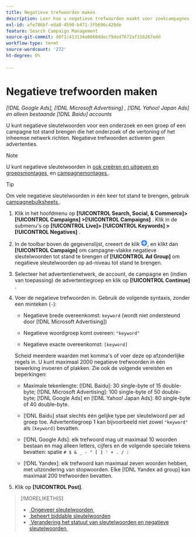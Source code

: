 ```yaml
---
title: Negatieve trefwoorden maken
description: Leer hoe u negatieve trefwoorden maakt voor zoekcampagnes en advertentiegroepen.
exl-id: afe786bf-eda8-4590-b471-3fb696c420de
feature: Search Campaign Management
source-git-commit: d0f1c413134a0868ddec79ded7672af316267edd
workflow-type: tm+mt
source-wordcount: '272'
ht-degree: 0%

---
```


# Negatieve trefwoorden maken

*[!DNL Google Ads], [!DNL Microsoft Advertising] , [!DNL Yahoo! Japan Ads] en alleen bestaande [!DNL Baidu] accounts*

U kunt negatieve sleutelwoorden voor een onderzoek en een groep of een campagne tot stand brengen die het onderzoek of de vertoning of het inheemse netwerk richten. Negatieve trefwoorden activeren geen advertenties.

>[!NOTE]
>U kunt negatieve sleutelwoorden in [&#x200B; ook creëren en uitgeven en groepsmontages &#x200B;](/help/search-social-commerce/campaign-management/campaigns/ad-group-manage.md) en [&#x200B; campagnemontages &#x200B;](/help/search-social-commerce/campaign-management/campaigns/campaign-manage.md).

>[!TIP]
>Om vele negatieve sleutelwoorden in één keer tot stand te brengen, gebruik [&#x200B; campagnebulksheets &#x200B;](/help/search-social-commerce/campaign-management/bulksheets/bulksheet-about.md).

1. Klik in het hoofdmenu op **[!UICONTROL Search, Social, & Commerce]> [!UICONTROL Campaigns] >[!UICONTROL Campaigns]** . Klik in de submenu&#39;s op **[!UICONTROL Live]> [!UICONTROL Keywords] >[!UICONTROL Negatives]** .

1. In de toolbar boven de gegevenslijst, creeert de klik ![&#128279;](/help/search-social-commerce/assets/add.png " "), en klikt dan **[!UICONTROL Campaign]** om campagne-vlakke negatieve sleutelwoorden tot stand te brengen of **[!UICONTROL Ad Group]** om negatieve sleutelwoorden op ad-niveau tot stand te brengen.

1. Selecteer het advertentienetwerk, de account, de campagne en (indien van toepassing) de advertentiegroep en klik op **[!UICONTROL Continue]** .

1. Voer de negatieve trefwoorden in. Gebruik de volgende syntaxis, zonder een minteken (`-`):

   * Negatieve brede overeenkomst: `keyword` (wordt niet ondersteund door [!DNL Microsoft Advertising])

   * Negatieve woordgroep komt overeen: `"keyword"`

   * Negatieve exacte overeenkomst: `[keyword]`

   Scheid meerdere waarden met komma&#39;s of voer deze op afzonderlijke regels in. U kunt maximaal 2000 negatieve trefwoorden in één bewerking invoeren of plakken. Zie ook de volgende vereisten en beperkingen:

   * Maximale tekenlengte: [!DNL Baidu]: 30 single-byte of 15 double-byte; [!DNL Microsoft Advertising]: 100 single-byte of 50 double-byte; [!DNL Google Ads] en [!DNL Yahoo! Japan Ads]: 80 single-byte of 40 double-byte.

   * [!DNL Baidu] staat slechts één gelijke type per sleutelwoord per ad groep toe. Advertentiegroep 1 kan bijvoorbeeld niet zowel `"keyword"` als `[keyword]` bevatten.

   * [!DNL Google Ads]: elk trefwoord mag uit maximaal 10 woorden bestaan en mag alleen letters, cijfers en de volgende speciale tekens bevatten: spatie `# $ & _ - " [ ] ' + . / :`

   * [!DNL Yandex]: elk trefwoord kan maximaal zeven woorden hebben, met uitzondering van stopwoorden. Elke [!DNL Yandex ad group] kan maximaal 200 trefwoorden bevatten.

1. Klik op **[!UICONTROL Post]**.

>[!MORELIKETHIS]
>
>* [&#x200B; Ongeveer sleutelwoorden &#x200B;](keyword-about.md)
>* [&#x200B; beheert biddable sleutelwoorden &#x200B;](keyword-manage.md)
>* [&#x200B; Verandering het statuut van sleutelwoorden en negatieve sleutelwoorden &#x200B;](keyword-status-edit.md)
